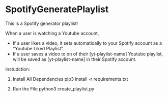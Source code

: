# SpotifyGeneratePlaylist
 
This is a Spotify generator playlist! 

When a user is watching a Youtube account,
- If a user likes a video, it sets automatically to your Spotify account as a "Youtube Liked Playlist"
- If a user saves a video to on of their [yt-playlist-name] Youtube playlist, will be saved as [yt-playlist-name] in their Spotify account.

Instudction:

1) Install All Dependencies
   pip3 install -r requirements.txt
  
2) Run the File
python3 create_playlist.py
